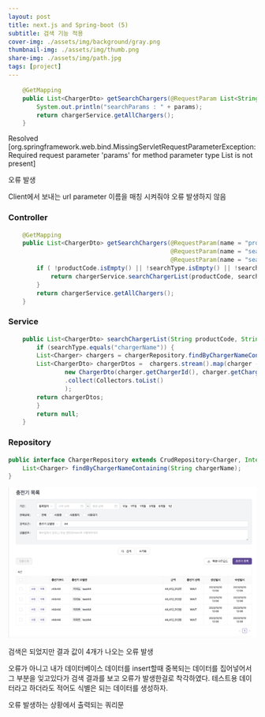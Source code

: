 ```yaml
---
layout: post
title: next.js and Spring-boot (5)
subtitle: 검색 기능 적용
cover-img: ./assets/img/background/gray.png
thumbnail-img: ./assets/img/thumb.png
share-img: ./assets/img/path.jpg
tags: [project]
---
```

```java
    @GetMapping
    public List<ChargerDto> getSearchChargers(@RequestParam List<String> params) {
        System.out.println("searchParams : " + params);
        return chargerService.getAllChargers();
    }
```
 Resolved [org.springframework.web.bind.MissingServletRequestParameterException: Required request parameter 'params' for method parameter type List is not present]

오류 발생

Client에서 보내는 url parameter 이름을 매칭 시켜줘야 오류 발생하지 않음


### Controller
```java
    @GetMapping
    public List<ChargerDto> getSearchChargers(@RequestParam(name = "productCode", required = false) String productCode,
                                              @RequestParam(name = "searchType", required = false) String searchType,
                                              @RequestParam(name = "searchText", required = false) String searchText) {
        if ( !productCode.isEmpty() || !searchType.isEmpty() || !searchText.isEmpty()){
            return chargerService.searchChargerList(productCode, searchType, searchText);
        }
        return chargerService.getAllChargers();
    }

```

### Service
```java
    public List<ChargerDto> searchChargerList(String productCode, String searchType, String searchText) {
        if (searchType.equals("chargerName")) {
        List<Charger> chargers = chargerRepository.findByChargerNameContaining(searchText);
        List<ChargerDto> chargerDtos =  chargers.stream().map(charger ->
                new ChargerDto(charger.getChargerId(), charger.getChargerCode(), charger.getChargerName(), charger.getChargerPrice(), charger.getChargerBrand(), charger.getChargerStatus()))
                .collect(Collectors.toList()
                );
        return chargerDtos;
        }
        return null;
    }
```

### Repository
```java
public interface ChargerRepository extends CrudRepository<Charger, Integer> {
    List<Charger> findByChargerNameContaining(String chargerName);
}
```


![Crepe](/assets/img/2023_10_09/%EC%8A%A4%ED%81%AC%EB%A6%B0%EC%83%B7%202023-10-10%20%EC%98%A4%EC%A0%84%2012.06.28.png)

검색은 되었지만 결과 값이 4개가 나오는 오류 발생 

오류가 아니고 내가 데이터베이스 데이터를 insert할때 중복되는 데이터를 집어넣어서 그 부분을 잊고있다가 검색 결과를 보고 오류가 발생한걸로 착각하였다.
테스트용 데이터라고 하더라도 적어도 식별은 되는 데이터를 생성하자.

오류 발생하는 상황에서 출력되는 쿼리문